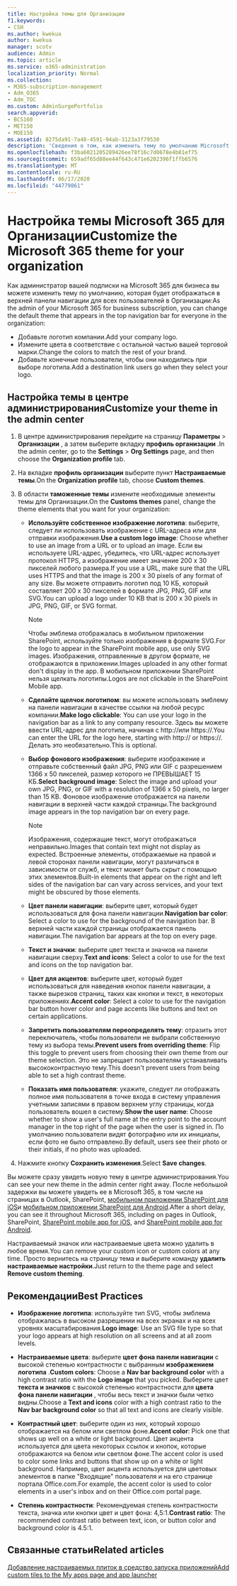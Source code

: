 ```yaml
---
title: Настройка темы для Организации
f1.keywords:
- CSH
ms.author: kwekua
author: kwekua
manager: scotv
audience: Admin
ms.topic: article
ms.service: o365-administration
localization_priority: Normal
ms.collection:
- M365-subscription-management
- Adm_O365
- Adm_TOC
ms.custom: AdminSurgePortfolio
search.appverid:
- BCS160
- MET150
- MOE150
ms.assetid: 8275da91-7a48-4591-94ab-3123a3f79530
description: 'Сведения о том, как изменить тему по умолчанию Microsoft 365 и настроить ее на использование логотипа или цвета вашей компании. '
ms.openlocfilehash: f3ba6021205289426ee78f16c7d0678e4b81ef75
ms.sourcegitcommit: 659adf65d88ee44f643c471e6202396f1ffb6576
ms.translationtype: MT
ms.contentlocale: ru-RU
ms.lasthandoff: 06/17/2020
ms.locfileid: "44779861"
---
```

# <a name="customize-the-microsoft-365-theme-for-your-organization"></a><span data-ttu-id="7a6a3-103">Настройка темы Microsoft 365 для Организации</span><span class="sxs-lookup"><span data-stu-id="7a6a3-103">Customize the Microsoft 365 theme for your organization</span></span>

<span data-ttu-id="7a6a3-104">Как администратор вашей подписки на Microsoft 365 для бизнеса вы можете изменить тему по умолчанию, которая будет отображаться в верхней панели навигации для всех пользователей в Организации:</span><span class="sxs-lookup"><span data-stu-id="7a6a3-104">As the admin of your Microsoft 365 for business subscription, you can change the default theme that appears in the top navigation bar for everyone in the organization:</span></span> 

- <span data-ttu-id="7a6a3-105">Добавьте логотип компании.</span><span class="sxs-lookup"><span data-stu-id="7a6a3-105">Add your company logo.</span></span>
- <span data-ttu-id="7a6a3-106">Измените цвета в соответствие с остальной частью вашей торговой марки.</span><span class="sxs-lookup"><span data-stu-id="7a6a3-106">Change the colors to match the rest of your brand.</span></span> 
- <span data-ttu-id="7a6a3-107">Добавьте конечные пользователи, чтобы они находились при выборе логотипа.</span><span class="sxs-lookup"><span data-stu-id="7a6a3-107">Add a destination link users go when they select your logo.</span></span> 
  
## <a name="customize-your-theme-in-the-admin-center"></a><span data-ttu-id="7a6a3-108">Настройка темы в центре администрирования</span><span class="sxs-lookup"><span data-stu-id="7a6a3-108">Customize your theme in the admin center</span></span>

1. <span data-ttu-id="7a6a3-109">В центре администрирования перейдите на страницу **Параметры** \> **Организации** , а затем выберите вкладку **профиль организации** .</span><span class="sxs-lookup"><span data-stu-id="7a6a3-109">In the admin center, go to the **Settings** \> **Org Settings** page, and then choose the **Organization profile** tab.</span></span>

2. <span data-ttu-id="7a6a3-110">На вкладке **профиль организации** выберите пункт **Настраиваемые темы**.</span><span class="sxs-lookup"><span data-stu-id="7a6a3-110">On the **Organization profile** tab, choose **Custom themes**.</span></span>

3. <span data-ttu-id="7a6a3-111">В области **таможенные темы** измените необходимые элементы темы для Организации.</span><span class="sxs-lookup"><span data-stu-id="7a6a3-111">On the **Customs themes** panel, change the theme elements that you want for your organization:</span></span>
    
    - <span data-ttu-id="7a6a3-112">**Используйте собственное изображение логотипа**: выберите, следует ли использовать изображение с URL-адреса или для отправки изображения.</span><span class="sxs-lookup"><span data-stu-id="7a6a3-112">**Use a custom logo image**: Choose whether to use an image from a URL or to upload an image.</span></span> <span data-ttu-id="7a6a3-113">Если вы используете URL-адрес, убедитесь, что URL-адрес использует протокол HTTPS, а изображение имеет значение 200 x 30 пикселей любого размера.</span><span class="sxs-lookup"><span data-stu-id="7a6a3-113">If you use a URL, make sure that the URL uses HTTPS and that the image is 200 x 30 pixels of any format of any size.</span></span> <span data-ttu-id="7a6a3-114">Вы можете отправить логотип под 10 КБ, который составляет 200 x 30 пикселей в формате JPG, PNG, GIF или SVG.</span><span class="sxs-lookup"><span data-stu-id="7a6a3-114">You can upload a logo under 10 KB that is 200 x 30 pixels in JPG, PNG, GIF, or SVG format.</span></span>

      > [!NOTE]
      > <span data-ttu-id="7a6a3-115">Чтобы эмблема отображалась в мобильном приложении SharePoint, используйте только изображения в формате SVG.</span><span class="sxs-lookup"><span data-stu-id="7a6a3-115">For the logo to appear in the SharePoint mobile app, use only SVG images.</span></span> <span data-ttu-id="7a6a3-116">Изображения, отправленные в другом формате, не отображаются в приложении.</span><span class="sxs-lookup"><span data-stu-id="7a6a3-116">Images uploaded in any other format don't display in the app.</span></span> <span data-ttu-id="7a6a3-117">В мобильном приложении SharePoint нельзя щелкать логотипы.</span><span class="sxs-lookup"><span data-stu-id="7a6a3-117">Logos are not clickable in the SharePoint Mobile app.</span></span>

    - <span data-ttu-id="7a6a3-118">**Сделайте щелчок логотипом**: вы можете использовать эмблему на панели навигации в качестве ссылки на любой ресурс компании.</span><span class="sxs-lookup"><span data-stu-id="7a6a3-118">**Make logo clickable**: You can use your logo in the navigation bar as a link to any company resource.</span></span> <span data-ttu-id="7a6a3-119">Здесь вы можете ввести URL-адрес для логотипа, начиная с http://или https://.</span><span class="sxs-lookup"><span data-stu-id="7a6a3-119">You can enter the URL for the logo here, starting with http:// or https://.</span></span> <span data-ttu-id="7a6a3-120">Делать это необязательно.</span><span class="sxs-lookup"><span data-stu-id="7a6a3-120">This is optional.</span></span>

    - <span data-ttu-id="7a6a3-121">**Выбор фонового изображения**: выберите изображение и отправьте собственный файл JPG, PNG или GIF с разрешением 1366 x 50 пикселей, размер которого не ПРЕВЫШАЕТ 15 КБ.</span><span class="sxs-lookup"><span data-stu-id="7a6a3-121">**Select background image**: Select the image and upload your own JPG, PNG, or GIF with a resolution of 1366 x 50 pixels, no larger than 15 KB.</span></span> <span data-ttu-id="7a6a3-122">Фоновое изображение отображается на панели навигации в верхней части каждой страницы.</span><span class="sxs-lookup"><span data-stu-id="7a6a3-122">The background image appears in the top navigation bar on every page.</span></span>

      > [!NOTE]
      > <span data-ttu-id="7a6a3-123">Изображения, содержащие текст, могут отображаться неправильно.</span><span class="sxs-lookup"><span data-stu-id="7a6a3-123">Images that contain text might not display as expected.</span></span> <span data-ttu-id="7a6a3-124">Встроенные элементы, отображаемые на правой и левой сторонах панели навигации, могут различаться в зависимости от служб, и текст может быть скрыт с помощью этих элементов.</span><span class="sxs-lookup"><span data-stu-id="7a6a3-124">Built-in elements that appear on the right and left sides of the navigation bar can vary across services, and your text might be obscured by those elements.</span></span> 

    - <span data-ttu-id="7a6a3-125">**Цвет панели навигации**: выберите цвет, который будет использоваться для фона панели навигации.</span><span class="sxs-lookup"><span data-stu-id="7a6a3-125">**Navigation bar color**: Select a color to use for the background of the navigation bar.</span></span> <span data-ttu-id="7a6a3-126">В верхней части каждой страницы отображается панель навигации.</span><span class="sxs-lookup"><span data-stu-id="7a6a3-126">The navigation bar appears at the top on every page.</span></span>

    - <span data-ttu-id="7a6a3-127">**Текст и значки**: выберите цвет текста и значков на панели навигации сверху.</span><span class="sxs-lookup"><span data-stu-id="7a6a3-127">**Text and icons**: Select a color to use for the text and icons on the top navigation bar.</span></span>

    - <span data-ttu-id="7a6a3-128">**Цвет для акцентов**: выберите цвет, который будет использоваться для наведения кнопок панели навигации, а также вырезков страниц, таких как кнопки и текст, в некоторых приложениях.</span><span class="sxs-lookup"><span data-stu-id="7a6a3-128">**Accent color**: Select a color to use for the navigation bar button hover color and page accents like buttons and text on certain applications.</span></span>

    - <span data-ttu-id="7a6a3-129">**Запретить пользователям переопределять тему**: отразить этот переключатель, чтобы пользователи не выбрали собственную тему из выбора темы.</span><span class="sxs-lookup"><span data-stu-id="7a6a3-129">**Prevent users from overriding theme**: Flip this toggle to prevent users from choosing their own theme from our theme selection.</span></span> <span data-ttu-id="7a6a3-130">Это не запрещает пользователям устанавливать высококонтрастную тему.</span><span class="sxs-lookup"><span data-stu-id="7a6a3-130">This doesn't prevent users from being able to set a high contrast theme.</span></span>

    - <span data-ttu-id="7a6a3-131">**Показать имя пользователя**: укажите, следует ли отображать полное имя пользователя в точке входа в систему управления учетными записями в правом верхнем углу страницы, когда пользователь вошел в систему.</span><span class="sxs-lookup"><span data-stu-id="7a6a3-131">**Show the user name**: Choose whether to show a user's full name at the entry point to the account manager in the top right of the page when the user is signed in.</span></span> <span data-ttu-id="7a6a3-132">По умолчанию пользователи видят фотографию или их инициалы, если фото не было отправлено.</span><span class="sxs-lookup"><span data-stu-id="7a6a3-132">By default, users see their photo or their initials, if no photo was uploaded.</span></span>
    
4. <span data-ttu-id="7a6a3-133">Нажмите кнопку **Сохранить изменения**.</span><span class="sxs-lookup"><span data-stu-id="7a6a3-133">Select **Save changes**.</span></span>
    
<span data-ttu-id="7a6a3-134">Вы можете сразу увидеть новую тему в центре администрирования.</span><span class="sxs-lookup"><span data-stu-id="7a6a3-134">You can see your new theme in the admin center right away.</span></span> <span data-ttu-id="7a6a3-135">После небольшой задержки вы можете увидеть ее в Microsoft 365, в том числе на страницах в Outlook, SharePoint, [мобильном приложении SharePoint для iOS](https://support.microsoft.com/office/339402ce-16bb-4c97-9475-0c5375ccef7a)и [мобильном приложении SharePoint для Android](https://support.microsoft.com/office/d875654b-fb0a-4dbe-a17a-a676cf936284).</span><span class="sxs-lookup"><span data-stu-id="7a6a3-135">After a short delay, you can see it throughout Microsoft 365, including on pages in Outlook, SharePoint, [SharePoint mobile app for iOS](https://support.microsoft.com/office/339402ce-16bb-4c97-9475-0c5375ccef7a), and [SharePoint mobile app for Android](https://support.microsoft.com/office/d875654b-fb0a-4dbe-a17a-a676cf936284).</span></span>

<span data-ttu-id="7a6a3-136">Настраиваемый значок или настраиваемые цвета можно удалить в любое время.</span><span class="sxs-lookup"><span data-stu-id="7a6a3-136">You can remove your custom icon or custom colors at any time.</span></span> <span data-ttu-id="7a6a3-137">Просто вернитесь на страницу тема и выберите команду **удалить настраиваемые настройки**.</span><span class="sxs-lookup"><span data-stu-id="7a6a3-137">Just return to the theme page and select **Remove custom theming**.</span></span>
  
## <a name="best-practices"></a><span data-ttu-id="7a6a3-138">Рекомендации</span><span class="sxs-lookup"><span data-stu-id="7a6a3-138">Best Practices</span></span>

- <span data-ttu-id="7a6a3-139">**Изображение логотипа**: используйте тип SVG, чтобы эмблема отображалась в высоком разрешении на всех экранах и на всех уровнях масштабирования.</span><span class="sxs-lookup"><span data-stu-id="7a6a3-139">**Logo image**: Use an SVG file type so that your logo appears at high resolution on all screens and at all zoom levels.</span></span>

- <span data-ttu-id="7a6a3-140">**Настраиваемые цвета**: выберите **цвет фона панели навигации** с высокой степенью контрастности с выбранным **изображением логотипа** .</span><span class="sxs-lookup"><span data-stu-id="7a6a3-140">**Custom colors**: Choose a **Nav bar background color** with a high contrast ratio with the **Logo image** that you picked.</span></span> <span data-ttu-id="7a6a3-141">Выберите цвет **текста и значков** с высокой степенью контрастности для **цвета фона панели навигации** , чтобы весь текст и значки были четко видны.</span><span class="sxs-lookup"><span data-stu-id="7a6a3-141">Choose a **Text and icons** color with a high contrast ratio to the **Nav bar background color** so that all text and icons are clearly visible.</span></span>

- <span data-ttu-id="7a6a3-142">**Контрастный цвет**: выберите один из них, который хорошо отображается на белом или светлом фоне.</span><span class="sxs-lookup"><span data-stu-id="7a6a3-142">**Accent color**: Pick one that shows up well on a white or light background.</span></span> <span data-ttu-id="7a6a3-143">Цвет акцента используется для цвета некоторых ссылок и кнопок, которые отображаются на белом или светлом фоне.</span><span class="sxs-lookup"><span data-stu-id="7a6a3-143">The accent color is used to color some links and buttons that show up on a white or light background.</span></span> <span data-ttu-id="7a6a3-144">Например, цвет акцента используется для цветовых элементов в папке "Входящие" пользователя и на его странице портала Office.com.</span><span class="sxs-lookup"><span data-stu-id="7a6a3-144">For example, the accent color is used to color elements in a user's inbox and on their Office.com portal page.</span></span> 
  
- <span data-ttu-id="7a6a3-145">**Степень контрастности**: Рекомендуемая степень контрастности текста, значка или кнопки цвет и цвет фона: 4,5:1.</span><span class="sxs-lookup"><span data-stu-id="7a6a3-145">**Contrast ratio**: The recommended contrast ratio between text, icon, or button color and background color is 4.5:1.</span></span>
  
## <a name="related-articles"></a><span data-ttu-id="7a6a3-146">Связанные статьи</span><span class="sxs-lookup"><span data-stu-id="7a6a3-146">Related articles</span></span>

[<span data-ttu-id="7a6a3-147">Добавление настраиваемых плиток в средство запуска приложений</span><span class="sxs-lookup"><span data-stu-id="7a6a3-147">Add custom tiles to the My apps page and app launcher</span></span>](../manage/customize-the-app-launcher.md)
  
  
